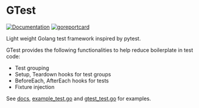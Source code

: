 GTest
=====

[![Documentation](https://godoc.org/github.com/houqp/gtest?status.svg)](https://godoc.org/github.com/houqp/gtest)
[![goreportcard](https://goreportcard.com/badge/github.com/houqp/gtest)](https://goreportcard.com/report/github.com/houqp/gtest)

Light weight Golang test framework inspired by pytest.

GTest provides the following functionalities to help reduce boilerplate in test code:

* Test grouping
* Setup, Teardown hooks for test groups
* BeforeEach, AfterEach hooks for tests
* Fixture injection

See [docs](http://godoc.org/github.com/houqp/gtest), [example_test.go](./example_test.go) and [gtest_test.go](./gtest_test.go) for examples.
